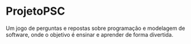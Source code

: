 # ProjetoPSC

Um jogo de perguntas e repostas sobre programação e modelagem de software, onde o objetivo é ensinar e aprender de forma divertida.
